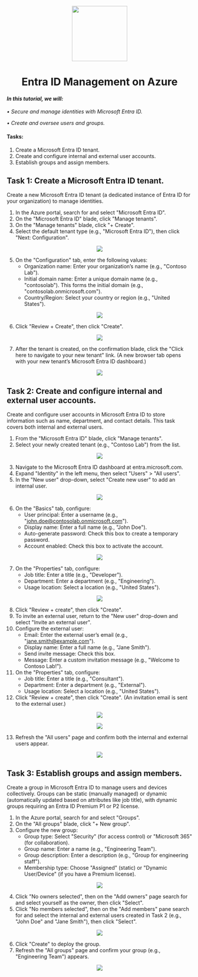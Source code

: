 <p align="center">
  <img src="https://github.com/user-attachments/assets/ffd50746-4f18-4308-8160-81f15c4dd28b" width="150" height="auto">
  <h1 align="center">Entra ID Management on Azure</h1>
</p>

#### *In this tutorial, we will:*
*•	Secure and manage identities with Microsoft Entra ID.*

*•	Create and oversee users and groups.*

#### Tasks:
 1. Create a Microsoft Entra ID tenant.
 2. Create and configure internal and external user accounts.
 3. Establish groups and assign members.

## Task 1: Create a Microsoft Entra ID tenant.

Create a new Microsoft Entra ID tenant (a dedicated instance of Entra ID for your organization) to manage identities.

1.	In the Azure portal, search for and select "Microsoft Entra ID".
2.	On the "Microsoft Entra ID" blade, click "Manage tenants".
3.	On the "Manage tenants" blade, click "+ Create".
4.	Select the default tenant type (e.g., "Microsoft Entra ID"), then click "Next: Configuration".

<p align="center">
<img src="https://github.com/user-attachments/assets/7bdcfa2d-bef5-4cc6-a45e-61dbd6cc9708">
</p>

5.	On the "Configuration" tab, enter the following values:
    -  Organization name: Enter your organization’s name (e.g., "Contoso Lab").
    -  Initial domain name: Enter a unique domain name (e.g., "contosolab"). This forms the initial domain (e.g., "contosolab.onmicrosoft.com").
    -  Country/Region: Select your country or region (e.g., "United States").

<p align="center">
<img src="https://github.com/user-attachments/assets/bf73498d-43fd-4664-a6dd-b001cfc3364d">
</p>

6.	Click "Review + Create", then click "Create".

<p align="center">
<img src="https://github.com/user-attachments/assets/ce49a2dd-5e8e-4d1b-856c-3ae83f6d1dd1">
</p>

7.	After the tenant is created, on the confirmation blade, click the "Click here to navigate to your new tenant" link. (A new browser tab opens with your new tenant’s Microsoft Entra ID dashboard.)

<p align="center">
<img src="https://github.com/user-attachments/assets/47e7b2e7-7f3b-4d13-8333-421e14bd79a3">
</p>

## Task 2: Create and configure internal and external user accounts.

Create and configure user accounts in Microsoft Entra ID to store information such as name, department, and contact details. This task covers both internal and external users.

1.	From the "Microsoft Entra ID" blade, click "Manage tenants".
2.	Select your newly created tenant (e.g., "Contoso Lab") from the list.

<p align="center">
<img src="https://github.com/user-attachments/assets/b158e9fd-32af-4079-976a-9a6d224c7e1b">
</p>

3.	Navigate to the Microsoft Entra ID dashboard at entra.microsoft.com.
4.	Expand "Identity" in the left menu, then select "Users" > "All users".
5.	In the "New user" drop-down, select "Create new user" to add an internal user.

<p align="center">
<img src="https://github.com/user-attachments/assets/acae9b7b-1d37-4365-8dcb-53faf01a06d9">
</p>

6.	On the "Basics" tab, configure:
    -  User principal: Enter a username (e.g., "john.doe@contosolab.onmicrosoft.com").
    -  Display name: Enter a full name (e.g., "John Doe").
    -  Auto-generate password: Check this box to create a temporary password.
    -  Account enabled: Check this box to activate the account.

<p align="center">
<img src="https://github.com/user-attachments/assets/351837d8-c85d-4391-92ff-d50d345e8b93">
</p>

7.	On the "Properties" tab, configure:
    -  Job title: Enter a title (e.g., "Developer").
    -  Department: Enter a department (e.g., "Engineering").
    -  Usage location: Select a location (e.g., "United States").

<p align="center">
<img src="https://github.com/user-attachments/assets/48ac8af9-bc33-4958-a392-b0df60ac6270">
</p>

8.	Click "Review + create", then click "Create".
9.	To invite an external user, return to the "New user" drop-down and select "Invite an external user".
10.	Configure the external user:
    -  Email: Enter the external user’s email (e.g., "jane.smith@example.com").
    -  Display name: Enter a full name (e.g., "Jane Smith").
    -  Send invite message: Check this box.
    -  Message: Enter a custom invitation message (e.g., "Welcome to Contoso Lab!").
11.	On the "Properties" tab, configure:
    -  Job title: Enter a title (e.g., "Consultant").
    -  Department: Enter a department (e.g., "External").
    -  Usage location: Select a location (e.g., "United States").
12.	Click "Review + create", then click "Create". (An invitation email is sent to the external user.)

<p align="center">
<img src="https://github.com/user-attachments/assets/5912274f-1aef-4d02-8c4b-b620f0d536e6">
</p>

<p align="center">
<img src="https://github.com/user-attachments/assets/7ffccca2-85ac-4a58-9905-b2f13daa75fa">
</p>

13.	Refresh the "All users" page and confirm both the internal and external users appear.

<p align="center">
<img src="https://github.com/user-attachments/assets/9bd0dadf-c9ac-4813-8b9f-7fc6a85b7336">
</p>

## Task 3: Establish groups and assign members.

Create a group in Microsoft Entra ID to manage users and devices collectively. Groups can be static (manually managed) or dynamic (automatically updated based on attributes like job title), with dynamic groups requiring an Entra ID Premium P1 or P2 license.

1.	In the Azure portal, search for and select "Groups".
2.	On the "All groups" blade, click "+ New group".
3.	Configure the new group:
    -  Group type: Select "Security" (for access control) or "Microsoft 365" (for collaboration).
    -  Group name: Enter a name (e.g., "Engineering Team").
    -  Group description: Enter a description (e.g., "Group for engineering staff").
    -  Membership type: Choose "Assigned" (static) or "Dynamic User/Device" (if you have a Premium license).

<p align="center">
<img src="https://github.com/user-attachments/assets/d2f82f4b-fe36-43ea-a430-3b49a0c52c8f">
</p>

4.	Click "No owners selected", then on the "Add owners" page search for and select yourself as the owner, then click "Select".
5.	Click "No members selected", then on the "Add members" pane search for and select the internal and external users created in Task 2 (e.g., "John Doe" and "Jane Smith"), then click "Select".

<p align="center">
<img src="https://github.com/user-attachments/assets/9705ad90-906a-45ad-8875-0ecd44053afa">
</p>

6.	Click "Create" to deploy the group.
7.	Refresh the "All groups" page and confirm your group (e.g., "Engineering Team") appears.

<p align="center">
<img src="https://github.com/user-attachments/assets/7b941dd9-a6c9-4bf8-bd74-585b2e64e897">
</p>
